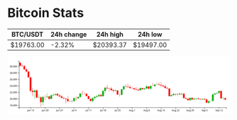 # Bitcoin Stats

BTC/USDT|24h change|24h high|24h low|
|---|---|---|---|
|$19763.00|-2.32%|$20393.37|$19497.00|

<img src="./chart.svg">
